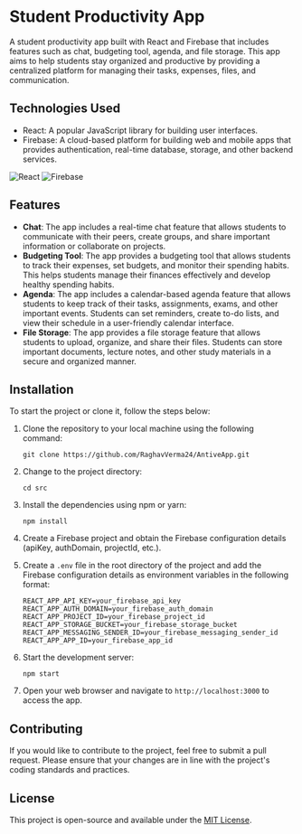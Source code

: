 Student Productivity App
========================

A student productivity app built with React and Firebase that includes features such as chat, budgeting tool, agenda, and file storage. This app aims to help students stay organized and productive by providing a centralized platform for managing their tasks, expenses, files, and communication.

Technologies Used
-----------------

-   React: A popular JavaScript library for building user interfaces.
-   Firebase: A cloud-based platform for building web and mobile apps that provides authentication, real-time database, storage, and other backend services.

![React](https://img.icons8.com/color/48/000000/react-native.png) ![Firebase](https://img.icons8.com/color/48/000000/firebase.png)

Features
--------

-   **Chat**: The app includes a real-time chat feature that allows students to communicate with their peers, create groups, and share important information or collaborate on projects.
-   **Budgeting Tool**: The app provides a budgeting tool that allows students to track their expenses, set budgets, and monitor their spending habits. This helps students manage their finances effectively and develop healthy spending habits.
-   **Agenda**: The app includes a calendar-based agenda feature that allows students to keep track of their tasks, assignments, exams, and other important events. Students can set reminders, create to-do lists, and view their schedule in a user-friendly calendar interface.
-   **File Storage**: The app provides a file storage feature that allows students to upload, organize, and share their files. Students can store important documents, lecture notes, and other study materials in a secure and organized manner.

Installation
------------

To start the project or clone it, follow the steps below:

1.  Clone the repository to your local machine using the following command:

    ```
    git clone https://github.com/RaghavVerma24/AntiveApp.git
    ```

2.  Change to the project directory:

    ```
    cd src
    ```
    
3.  Install the dependencies using npm or yarn:

    ```
    npm install
    ```

1.  Create a Firebase project and obtain the Firebase configuration details (apiKey, authDomain, projectId, etc.).
2.  Create a `.env` file in the root directory of the project and add the Firebase configuration details as environment variables in the following format:

    ```
    REACT_APP_API_KEY=your_firebase_api_key
    REACT_APP_AUTH_DOMAIN=your_firebase_auth_domain
    REACT_APP_PROJECT_ID=your_firebase_project_id
    REACT_APP_STORAGE_BUCKET=your_firebase_storage_bucket
    REACT_APP_MESSAGING_SENDER_ID=your_firebase_messaging_sender_id
    REACT_APP_APP_ID=your_firebase_app_id
    ```

1.  Start the development server:

    ```
    npm start
    ```

1.  Open your web browser and navigate to `http://localhost:3000` to access the app.

Contributing
------------

If you would like to contribute to the project, feel free to submit a pull request. Please ensure that your changes are in line with the project's coding standards and practices.

License
-------

This project is open-source and available under the [MIT License](https://chat.openai.com/LICENSE).
